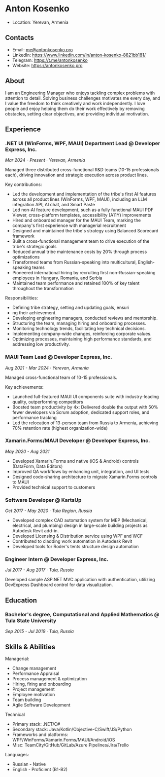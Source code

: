 # Anton Kosenko

- Location: Yerevan, Armenia

## Contacts

- Email: me@antonkosenko.pro
- LinkedIn: https://www.linkedin.com/in/anton-kosenko-8821bb181/
- Telegram: https://t.me/antonkosenko
- Website: https://antonkosenko.pro

## About

I am an Engineering Manager who enjoys tackling complex problems with attention to detail. Solving business challenges motivates me every day, and I value the freedom to think creatively and work independently. I love people and enjoy helping them do their work effectively by removing obstacles, setting clear objectives, and providing individual motivation.

## Experience

### .NET UI (WinForms, WPF, MAUI) Department Lead @ Developer Express, Inc.
*Mar 2024 - Present · Yerevan, Armenia*

Managed three distributed cross-functional R&D teams (10-15 professionals each), driving innovation and strategic execution across product lines.

Key contributions:
- Led the development and implementation of the tribe's first AI features across all product lines (WinForms, WPF, MAUI), including an LLM integration API, AI chat, and Smart Paste
- Led non-AI feature development, such as a fully functional MAUI PDF Viewer, cross-platform templates, accessibility (A11Y) improvements
- Hired and onboarded manager for the MAUI Team, marking the company's first experience with managerial recruitment
- Designed and maintained the tribe's strategy using Balanced Scorecard framework
- Built a cross-functional management team to drive execution of the tribe's strategic goals
- Reduced annual tribe maintenance costs by 20% through process optimizations
- Transformed teams from Russian-speaking into multicultural, English-speaking teams
- Pioneered international hiring by recruiting first non-Russian-speaking employees in Hungary, Romania, and Serbia
- Maintained team performance and retained 100% of key talent throughout the transformation

Responsibilities:
- Defining tribe strategy, setting and updating goals, ensuri
- ng their achievement.
- Developing engineering managers, conducted reviews and mentorship.
- Structuring the team, managing hiring and onboarding processes.
- Monitoring technology trends, facilitating key technical decisions.
- Implementing company-wide changes, reinforcing corporate values.
- Optimizing processes, maintaining high performance standards, and addressing low productivity.

### MAUI Team Lead @ Developer Express, Inc.
*Aug 2021 - Mar 2024 · Yerevan, Armenia*

Managed cross-functional team of 10-15 professionals.

Key achievements:
- Launched full-featured MAUI UI components suite with industry-leading quality, outperforming competitors
- Boosted team productivity by 4x: Delivered double the output with 50% fewer developers via Scrum adoption, dedicated support roles, and performance tracking
- Led the relocation of 13-person team from Russia to Armenia, achieving 70% retention rate (highest organization-wide)

### Xamarin.Forms/MAUI Developer @ Developer Express, Inc.
*May 2020 - Aug 2021*

- Developed Xamarin.Forms and native (iOS & Android) controls (DataForm, Data Editors)
- Improved QA workflows by enhancing unit, integration, and UI tests
- Designed code-sharing architecture to migrate Xamarin.Forms controls to MAUI
- Provided technical support to customers

### Software Developer @ KartsUp
*Oct 2017 - May 2020 · Tula Region, Russia*

- Developed complex CAD automation system for MEP (Mechanical, electrical, and plumbing) design in large-scale building projects as Autodesk Revit add-in.
- Developed Licensing & Distribution service using WPF and WCF
- Contributed to cladding work automation in Autodesk Revit
- Developed tools for Roder's tents structure design automation

### Engineer Intern @ Developer Express, Inc.
*Jul 2017 - Aug 2017 · Tula, Russia*

Developed sample ASP.NET MVC application with authentication, utilizing DevExpress Dashboard control for data visualization.

## Education

### Bachelor's degree, Computational and Applied Mathematics @ Tula State University
*Sep 2015 - Jul 2019 · Tula, Russia*

## Skills & Abilities
Managerial:
- Change management
- Performance Appraisal
- Process management & optimization
- Hiring, firing and onboarding
- Project management
- Employee motivation
- Team building
- Agile Software Development

Technical
- Primary stack: .NET/C#
- Secondary stack: Java/Kotlin/Objective-C/Swift/JS/Python
- Frameworks and platforms: WPF/WinForms/Xamarin.Forms/MAUI/Android/iOS
- Misc: TeamCity/GitHub/GitLab/Azure Pipelines/Jira/Trello

Languages:
- Russian - Native
- English - Proficient (B1-B2)
